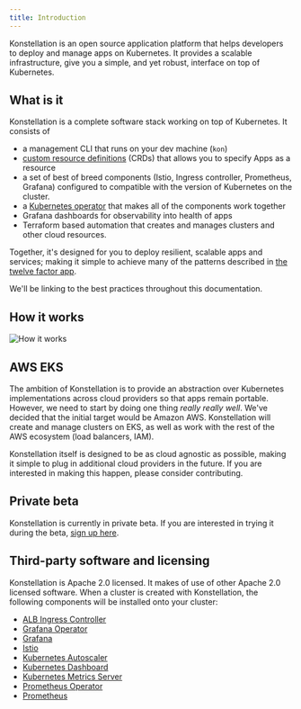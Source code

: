 ```yaml
---
title: Introduction
---
```


Konstellation is an open source application platform that helps developers to deploy and manage apps on Kubernetes. It provides a scalable infrastructure, give you a simple, and yet robust, interface on top of Kubernetes.

## What is it

Konstellation is a complete software stack working on top of Kubernetes. It consists of

* a management CLI that runs on your dev machine (`kon`)
* [custom resource definitions](https://kubernetes.io/docs/tasks/extend-kubernetes/custom-resources/custom-resource-definitions/) (CRDs) that allows you to specify Apps as a resource
* a set of best of breed components (Istio, Ingress controller, Prometheus, Grafana) configured to compatible with the version of Kubernetes on the cluster.
* a [Kubernetes operator](https://kubernetes.io/docs/concepts/extend-kubernetes/operator/) that makes all of the components work together
* Grafana dashboards for observability into health of apps
* Terraform based automation that creates and manages clusters and other cloud resources.

Together, it's designed for you to deploy resilient, scalable apps and services; making it simple to achieve many of the patterns described in [the twelve factor app](https://12factor.net/).

We'll be linking to the best practices throughout this documentation.

## How it works

![How it works](/img/how-it-works.svg)

## AWS EKS

The ambition of Konstellation is to provide an abstraction over Kubernetes implementations across cloud providers so that apps remain portable. However, we need to start by doing one thing _really_ _really_ _well_. We've decided that the initial target would be Amazon AWS. Konstellation will create and manage clusters on EKS, as well as work with the rest of the AWS ecosystem (load balancers, IAM).

Konstellation itself is designed to be as cloud agnostic as possible, making it simple to plug in additional cloud providers in the future. If you are interested in making this happen, please consider contributing.

## Private beta

Konstellation is currently in private beta. If you are interested in trying it during the beta, [sign up here](https://forms.gle/Eh9je8GmS7NRSXf69).

## Third-party software and licensing

Konstellation is Apache 2.0 licensed. It makes of use of other Apache 2.0 licensed software. When a cluster is created with Konstellation, the following components will be installed onto your cluster:

* [ALB Ingress Controller](https://github.com/kubernetes-sigs/aws-alb-ingress-controller)
* [Grafana Operator](https://github.com/integr8ly/grafana-operator)
* [Grafana](https://github.com/grafana/grafana)
* [Istio](https://istio.io/)
* [Kubernetes Autoscaler](https://github.com/kubernetes/autoscaler/tree/master/cluster-autoscaler)
* [Kubernetes Dashboard](https://kubernetes.io/docs/tasks/access-application-cluster/web-ui-dashboard/)
* [Kubernetes Metrics Server](https://github.com/kubernetes-sigs/metrics-server)
* [Prometheus Operator](https://github.com/coreos/prometheus-operator)
* [Prometheus](https://prometheus.io/)
